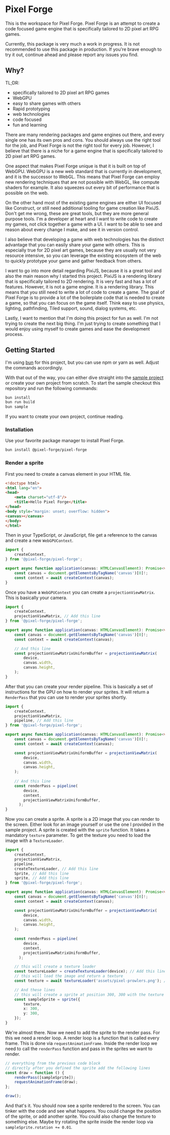 # Pixel Forge

This is the workspace for Pixel Forge. Pixel Forge is an attempt to create a code focused game engine that is
specifically tailored to 2D pixel art RPG games.

Currently, this package is very much a work in progress. It is not recommended to use this package in production.
If you're brave enough to try it out, continue ahead and please report any issues you find.

## Why?

TL;DR:

- specifically tailored to 2D pixel art RPG games
- WebGPU
- easy to share games with others
- Rapid prototyping
- web technologies
- code focused
- fun and learning

There are many rendering packages and game engines out there, and every single one has its own pros and cons.
You should always use the right tool for the job, and Pixel Forge is not the right tool for every job.
However, I believe that there is a niche for a game engine that is specifically tailored to 2D pixel art RPG games.

One aspect that makes Pixel Forge unique is that it is built on top of WebGPU. WebGPU is a new web standard that is
currently in development, and it is the successor to WebGL.
This means that Pixel Forge can employ new rendering techniques that are not possible with WebGL, like compute shaders
for example. It also squeezes out every bit of performance that is possible on the web.

On the other hand most of the existing game engines are either UI focused like Construct, or still need additional
tooling for game creation like PixiJS.
Don't get me wrong, these are great tools, but they are more general purpose tools.
I'm a developer at heart and I want to write code to create my games, not click together a game with a UI.
I want to be able to see and reason about every change I make, and see it in version control.

I also believe that developing a game with web technologies has the distinct advantage that you can easily share your
game with others.
This is especially true for 2D pixel art games, because they are usually not very resource intensive, so you can
leverage the existing
ecosystem of the web to quickly prototype your game and gather feedback from others.

I want to go into more detail regarding PixiJS, because it is a great tool and also the main reason why I started this
project.
PixiJS is a rendering library that is specifically tailored to 2D rendering. It is very fast and has a lot of features.
However, it is not a game engine. It is a rendering library. This means that you still need to write a lot of code to
create a game.
The goal of Pixel Forge is to provide a lot of the boilerplate code that is needed to create a game, so that you can
focus on the game itself.
Think easy to use physics, lighting, pathfinding, Tiled support, sound, dialog systems, etc.

Lastly, I want to mention that I'm doing this project for fun as well. I'm not trying to create the next big thing.
I'm just trying to create something that I would enjoy using myself to create games and ease the development process.

## Getting Started

I'm using [bun](https://bun.sh/) for this project, but you can use npm or yarn as well. Adjust the commands accordingly.

With that out of the way, you can either dive straight into the [sample project](packages%2Fsample) or create your own
project from scratch.
To start the sample checkout this repository and run the following commands:

```bash
bun install
bun run build
bun sample
```

If you want to create your own project, continue reading.

### Installation

Use your favorite package manager to install Pixel Forge.

```bash
bun install @pixel-forge/pixel-forge
```

### Render a sprite

First you need to create a canvas element in your HTML file.

```html
<!doctype html>
<html lang="en">
<head>
    <meta charset="utf-8"/>
    <title>Hello Pixel Forge</title>
</head>
<body style="margin: unset; overflow: hidden">
<canvas></canvas>
</body>
</html>
```

Then in your TypeScript, or JavaScript, file get a reference to the canvas and create a new `WebGPUContext`.

```ts
import {
    createContext,
} from '@pixel-forge/pixel-forge';

export async function application(canvas: HTMLCanvasElement): Promise<void> {
    const canvas = document.getElementsByTagName('canvas')[0]!;
    const context = await createContext(canvas);
}
```

Once you have a `WebGPUContext` you can create a `projectionViewMatrix`. This is basically your camera.

```ts
import {
    createContext,
    projectionViewMatrix, // Add this line
} from '@pixel-forge/pixel-forge';

export async function application(canvas: HTMLCanvasElement): Promise<void> {
    const canvas = document.getElementsByTagName('canvas')[0]!;
    const context = await createContext(canvas);

    // And this line
    const projectionViewMatrixUniformBuffer = projectionViewMatrix(
        device,
        canvas.width,
        canvas.height,
    );
}
```

After that you can create your render pipeline. This is basically a set of instructions for the GPU on how to render
your sprites. It will return a `RenderPass` that you can use to render your sprites shortly.

```ts
import {
    createContext,
    projectionViewMatrix,
    pipeline, // Add this line
} from '@pixel-forge/pixel-forge';

export async function application(canvas: HTMLCanvasElement): Promise<void> {
    const canvas = document.getElementsByTagName('canvas')[0]!;
    const context = await createContext(canvas);

    const projectionViewMatrixUniformBuffer = projectionViewMatrix(
        device,
        canvas.width,
        canvas.height,
    );
    
    // And this line
    const renderPass = pipeline(
        device,
        context,
        projectionViewMatrixUniformBuffer,
      );
}
```

Now you can create a sprite. A sprite is a 2D image that you can render to the screen. Either look for an image yourself or use the one I provided in the sample project.
A sprite is created with the `sprite` function. It takes a mandatory `texture` parameter. To get the texture you need to load the image with a `TextureLoader`.

```ts
import {
    createContext,
    projectionViewMatrix,
    pipeline,
    createTextureLoader, // Add this line
    Sprite, // Add this line
    sprite, // Add this line
} from '@pixel-forge/pixel-forge';

export async function application(canvas: HTMLCanvasElement): Promise<void> {
    const canvas = document.getElementsByTagName('canvas')[0]!;
    const context = await createContext(canvas);

    const projectionViewMatrixUniformBuffer = projectionViewMatrix(
        device,
        canvas.width,
        canvas.height,
    );
    
    const renderPass = pipeline(
        device,
        context,
        projectionViewMatrixUniformBuffer,
      );

    // this will create a texture loader
    const textureLoader = createTextureLoader(device); // Add this line
    // this will load the image and return a texture
    const texture = await textureLoader('assets/pixel-prowlers.png'); // Add this line

    // And these lines
    // this will create a sprite at position 300, 300 with the texture we just loaded
    const sampleSprite = sprite({
        texture,
        x: 300,
        y: 300,
    });
}
```

We're almost there. Now we need to add the sprite to the render pass. For this we need a render loop. A render loop is a function that is called every frame.
This is done via `requestAnimationFrame`. Inside the render loop we need to call the `renderPass` function and pass in the sprites we want to render.

```ts
// everything from the previous code block
// directly after you defined the sprite add the following lines
const draw = function () {
    renderPass([sampleSprite]);
    requestAnimationFrame(draw);
};

draw();
```

And that's it. You should now see a sprite rendered to the screen. You can tinker with the code and see what happens.
You could change the position of the sprite, or add another sprite. You could also change the texture to something else.
Maybe try rotating the sprite inside the render loop via `sampleSprite.rotation += 0.01`.